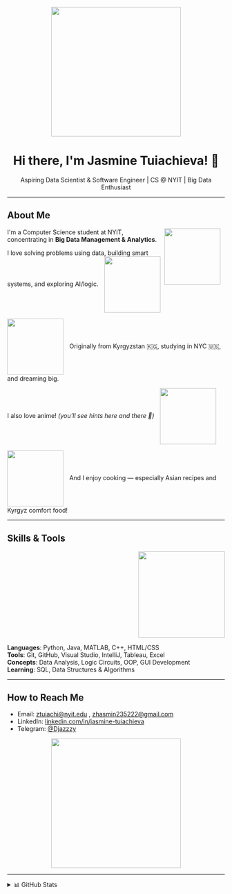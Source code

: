 <p align="center">
  <img src="https://media.giphy.com/media/v1.Y2lkPTc5MGI3NjExempvNnlocjQycHdiM3RndDl0YnVnNWl6Z3pxcmYzZnRlb3ppYngxZCZlcD12MV9naWZzX3NlYXJjaCZjdD1n/FWAcpJsFT9mvrv0e7a/giphy.gif" width="300"/>
</p>

<h1 align="center">Hi there, I'm Jasmine Tuiachieva! 🌸</h1>

<p align="center">
  Aspiring Data Scientist & Software Engineer | CS @ NYIT | Big Data Enthusiast
</p>

---


## About Me

<p>
  <img src="https://i.pinimg.com/originals/c6/5e/c9/c65ec9a8eea3d1c446f290e0a2aac54c.gif" width="130" style="vertical-align:middle; margin-right:10px; float: right">
  I'm a Computer Science student at NYIT, concentrating in <strong>Big Data Management & Analytics</strong>.
</p>

<p>
  I love solving problems using data, building smart systems, and exploring AI/logic. <img src="https://i.pinimg.com/736x/e8/e6/ab/e8e6ab5e9de36811a8013aa64bcd3054.jpg" width="130" style="vertical-align:middle; margin-left:10px;">
</p>

<p>
  <img src="https://i.pinimg.com/736x/b7/a2/2a/b7a22a6c66ad2a4d412adb3cbf3a7106.jpg" width="130" style="vertical-align:middle; margin-right:10px;">
  Originally from Kyrgyzstan 🇰🇬, studying in NYC 🇺🇸, and dreaming big.
</p>

<p>
  I also love anime! <em>(you’ll see hints here and there 👀)</em>  <img src="https://i.pinimg.com/474x/d1/ea/84/d1ea84767aa150740cc314053e6eec8e.jpg" width="130" style="vertical-align:middle; margin-left:10px;">
</p>

<p>
  <img src="https://i.pinimg.com/originals/e6/24/79/e6247970aa2dabd1e1acc6e4901eaa61.gif" width="130" style="vertical-align:middle; margin-right:10px;">
  And I enjoy cooking — especially Asian recipes and Kyrgyz comfort food!
</p>


---


## Skills & Tools

<p align="right">
  <img src="https://media.giphy.com/media/v1.Y2lkPTc5MGI3NjExempvNnlocjQycHdiM3RndDl0YnVnNWl6Z3pxcmYzZnRlb3ppYngxZCZlcD12MV9naWZzX3NlYXJjaCZjdD1n/u2Hq7bqjWWL8oWFz1T/giphy.gif" width="200"/>
</p>

**Languages**: Python, Java, MATLAB, C++, HTML/CSS  
**Tools**: Git, GitHub, Visual Studio, IntelliJ, Tableau, Excel  
**Concepts**: Data Analysis, Logic Circuits, OOP, GUI Development  
**Learning**: SQL, Data Structures & Algorithms

---

## How to Reach Me

- Email: [ztuiachi@nyit.edu](mailto:ztuiachi@nyit.edu) , [zhasmin235222@gmail.com](mailto:zhasmin235222@gmail.com) 
- LinkedIn: [linkedin.com/in/jasmine-tuiachieva](https://www.linkedin.com/in/jasmine-tuiachieva-6338a5259/)
- Telegram: [@Djazzzy](https://t.me/Djazzzy)


<p align="center">
  <img src="https://media3.giphy.com/media/v1.Y2lkPTc5MGI3NjExZTR1cDJvcHk1eXF6Z2d6N3ZuZnJ0MDdzanV1eTRtZHF0NWwxdjNlaCZlcD12MV9pbnRlcm5hbF9naWZfYnlfaWQmY3Q9Zw/dKBES1ypGwZdyFQBQ7/giphy.gif" width="300"/>
</p>

---

<details>
  <summary>📊 GitHub Stats</summary>
  <br/>
  <img src="https://github-readme-stats.vercel.app/api?username=mikaisloyal&show_icons=true&theme=tokyonight"/>
</details>

